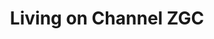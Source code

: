 ---
categories:
- bkk19
description: '> There is a new experimental garbage collector to OpenJDK on AArch64.
  Here Ill describe the ZGC algorithm, how it is different, along with how it is different
  on AArch64.'
future_image:
  featured: 'true'
  path: /assets/images/featured-images/bkk19/BKK19-404.png
session_attendee_num: '0'
session_id: BKK19-404
session_room: Session Room 2 (Lotus 3-4)
session_slot:
  end_time: '2019-04-04 09:25:00'
  start_time: '2019-04-04 09:00:00'
session_speakers:
- speaker_bio: '> Stuart works in Linaro on OpenJDK, previously having worked on Android
    ART.'
  speaker_company: Linaro
  speaker_image: /assets/images/speakers/bkk19/stuart-monteith.jpg
  speaker_location: ''
  speaker_name: Stuart Monteith
  speaker_position: Software Engineer
  speaker_username: stuart.monteith
session_track: Data Center
tag: session
tags:
- Open Source Development
- Multimedia
- Linux Kernel
title: Living on Channel ZGC
---